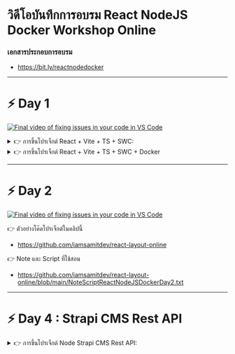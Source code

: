 # วิดีโอบันทึกการอบรม React NodeJS Docker Workshop Online

### เอกสารประกอบการอบรม

- <https://bit.ly/reactnodedocker>

---

# ⚡ Day 1

[![Final video of fixing issues in your code in VS Code](https://i.ytimg.com/vi/SEtX6bPmIAg/maxresdefault.jpg)](https://www.youtube.com/SEtX6bPmIAg)

<details>
<summary> 👉 การขึ้นโปรเจ็กต์ React + Vite + TS + SWC:</summary>

🔸Step 1: คำสั่งขึ้นโปรเจ็กต์

```bash
npm create vite@latest
```

🔸Step 2: ตั้งชื่อโปรเจ็กต์ และเลือกรูปแบบเป็น typescript + swc

```bash
Project name >> sample-react

Select a framework >> React

Select a variant >> TypeScript + SWC
```

🔸Step 2: เปิดเข้า VSCode

```bash
 code sample-react -r
```

🔸Step 4: ติดตั้ง Node dependencies

```bash
 npm install
```

🔸Step 5: รันโปรเจ็กต์ด้วย Vite

```bash
npm run dev
```

</details>

<details>
 <summary > 👉 การขึ้นโปรเจ็กต์ React + Vite + TS + SWC + Docker</summary>
<br/>

▶️ Step 1: คำสั่งขึ้นโปรเจ็กต์

```bash
npm create vite@latest
```

▶️ Step 2: ตั้งชื่อโปรเจ็กต์ และเลือกรูปแบบเป็น typescript + swc

```bash
Project name >> sample-react-vite-docker

Select a framework >> React

Select a variant >> TypeScript + SWC
```

▶️ Step 3: เปิดเข้า VSCode

```bash
code sample-react-vite-docker -r
```

▶️ Step 4: เปิด Docker Desktop บนเครื่องขึ้นมา ทดสอบ HelloWorld Docker ดู

```bash
docker run hello-world
```

▶️ Step 5: สร้าง Dockerfile สำหรับกำหนด script ให้ docker ทำงานกับ image ที่ได้มา

```yml
# Pull the base image
FROM node:18.16.0-alpine

# Set the working directory
WORKDIR /usr/app

# Copy app dependencies to container
COPY ./package*.json ./

# Install dependencies
RUN npm install

# Copy code from host to container
COPY . .

# Expose Port
EXPOSE 5173

# Deploy app for local development
CMD [ "npm","run","dev" ]
```

▶️ Step 6: การสร้าง Container NodeJS+React ด้วยไฟล์ script ที่เรียกว่า docker-compose.yml

```yml
version: "3.9"

# Network
networks:
  web_network:
    name: reactdockervite
    driver: bridge

# React App Service
services:
  reactapp:
    build:
      context: .
      dockerfile: Dockerfile
    container_name: reactapp_vite
    restart: always
    volumes:
      - ./:/usr/app
      - /usr/app/node_modules
    ports:
      - 5173:5173
    environment:
      - CHOKIDAR_USEPOLLING=true
    networks:
      - web_network
```

▶️ Step 7: แก้ไขไฟล์ vite.config.js

```js
import { defineConfig } from "vite";
import react from "@vitejs/plugin-react-swc";

// <https://vitejs.dev/config/>
export default defineConfig({
  plugins: [react()],
  server: {
    watch: {
      usePolling: true,
    },
    host: true,
    strictPort: true,
    port: 5173,
  },
});
```

▶️ Step 8: ทดสอบว่าไฟล์ docker-compose.yml ทำงานถูกต้องหรือเปล่า

```bash
docker compose config
```

▶️ Step 9: ทำการ Run เป็น Service และ Container

```bash
docker compose up -d

# ถ้าแก้ไขอะไรใน dockerfile และ docker-compose.yml แล้วจะรันใหม่
docker compose up -d  --build
```

</details>

---

# ⚡ Day 2

[![Final video of fixing issues in your code in VS Code](https://i.ytimg.com/vi/H9FaJ0w5w08/maxresdefault.jpg)](https://youtu.be/H9FaJ0w5w08)

👉 ตัวอย่างโค๊ดโปรเจ็กต์ในคลิปนี้

- <https://github.com/iamsamitdev/react-layout-online>

👉 Note และ Script ที่ใช้สอน

- <https://github.com/iamsamitdev/react-layout-online/blob/main/NoteScriptReactNodeJSDockerDay2.txt>

---

# ⚡ Day 4 : Strapi CMS Rest API

<details>
<summary> 👉 การขึ้นโปรเจ็กต์ Node Strapi CMS Rest API:</summary>
<br/>

▶️ Step 1: Create brand new Strapi V4 Project

```bash
npx create-strapi-app@latest strapiapp --quickstart
```

▶️ Step 2: Create Dockerfile in strapiapp/Dockerfile

```bash

FROM node:18.16.0-alpine

# Install dependencies
# RUN apt-get update && apt-get install libvips-dev -y

# Node Environment
ARG NODE_ENV=development
ENV NODE_ENV=${NODE_ENV}

# Working Directory
WORKDIR /opt/

# Copy Files
COPY ./package*.json ./

# Path: strapiapp\Dockerfile
ENV PATH /opt/node_modules/.bin:$PATH

# Install Dependencies
RUN npm install

# Install MySQL Client
RUN npm install mysql --save

# Working Directory for production
WORKDIR /opt/app

# Copy Files for Strapi production
COPY . .

# Build Strapi
RUN npm run build

# Expose port
EXPOSE 1337

# Start Strapi
CMD ["npm", "run", "develop"]

```

▶️ Step 3: Config .dockerignore

```bash

**/.cache

**/.tmp

```

▶️ Step 4: ทดสอบ Build ตัว Dockerfile เป็น Image ดูก่อน

```bash

docker build -t mystrapi:latest .

```

▶️ Step 6: Create docker-compose.yml

```bash

version: '3.9'

# Network
networks:
  web_network:
    name: react_mui_strapi_network
    driver: bridge

# Services
services:

  # React App Development
  react_dev:
    build:
      context: ./reactapp
      dockerfile: Dockerfile.dev
    container_name: reactmui_dev
    restart: always
    volumes:
      - ./reactapp:/usr/app
      - /usr/app/node_modules  # Bookmarks Volume
    ports:
      - 5173:5173
    environment:
      - CHOKIDAR_USEPOLLING=true
    networks:
      - web_network

  # React App Production
  react_prod:
    build:
      context: ./reactapp
      dockerfile: Dockerfile.prod
    container_name: reactmui_prod
    restart: always
    ports:
      - 4173:4173
    networks:
      - web_network

  # Nginx Web Server
  nginx:
    image: nginx:latest
    container_name: nginx_reactmui
    restart: always
    ports:
      - 8800:80
    volumes:
      - ./nginx/nginx.conf:/etc/nginx/nginx.conf:ro
    depends_on:
      - react_prod
    networks:
      - web_network

  # MySQL Database
  mysqldb:
    image: mysql:8.0.26
    container_name: mysql_reactmui
    restart: always
    ports:
      - 4406:3306
    command: mysqld --default-authentication-plugin=mysql_native_password
    environment:
      MYSQL_ROOT_PASSWORD: root
      MYSQL_DATABASE: strapi
      MYSQL_USER: strapi
      MYSQL_PASSWORD: strapi
    volumes:
      - ./mysqldb:/var/lib/mysql
    networks:
      - web_network

  # Strapi CMS
  strapi:
    container_name: strapi_reactmui
    build: ./strapiapp
    image: mystrapi:latest
    restart: unless-stopped
    env_file: .env
    ports:
      - 1337:1337
    environment:
      DATABASE_CLIENT: ${DATABASE_CLIENT}
      DATABASE_HOST: mysqldb
      DATABASE_NAME: ${DATABASE_NAME}
      DATABASE_USERNAME: ${DATABASE_USERNAME}
      DATABASE_PORT: ${DATABASE_PORT}
      JWT_SECRET: ${JWT_SECRET}
      ADMIN_JWT_SECRET: ${ADMIN_JWT_SECRET}
      DATABASE_PASSWORD: ${DATABASE_PASSWORD}
      NODE_ENV: ${NODE_ENV}
    volumes:
      - ./strapiapp/config:/opt/app/config
      - ./strapiapp/src:/opt/app/src
      - ./strapiapp/package.json:/opt/package.json
      - ./strapiapp/.env:/opt/app/.env
    depends_on:
      - mysqldb
    networks:
      - web_network

```
